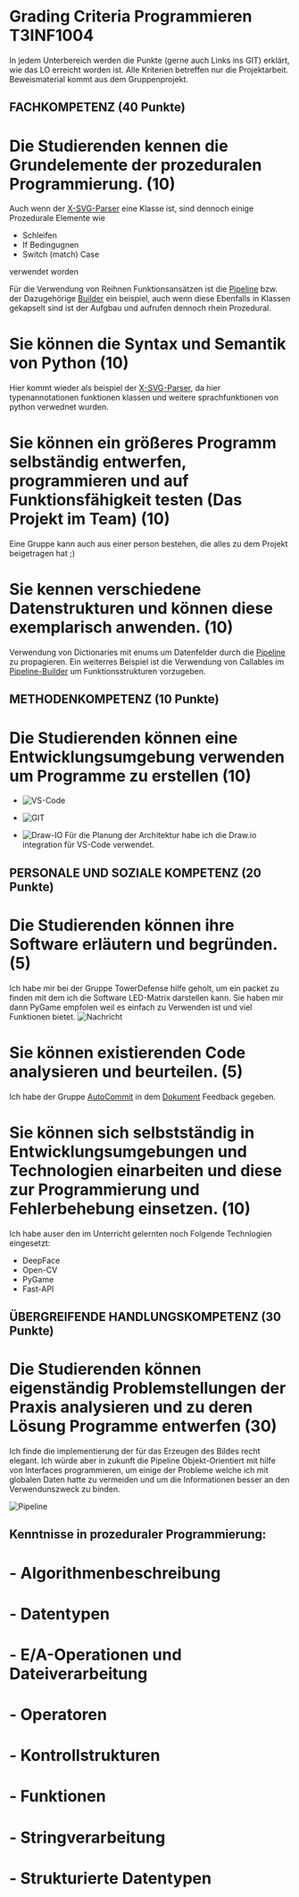 <!-- https://github.com/skills/communicate-using-markdown -->


# Grading Criteria Programmieren T3INF1004
In jedem Unterbereich werden die Punkte (gerne auch Links ins GIT) erklärt, wie das LO erreicht worden ist.
Alle Kriterien betreffen nur die Projektarbeit. Beweismaterial kommt aus dem Gruppenprojekt.

## FACHKOMPETENZ (40 Punkte)

# Die Studierenden kennen die Grundelemente der prozeduralen Programmierung. (10)
<!-- Siehe Kenntnisse in prozeduraler Programmierung: zutreffendes wählen und beweisen-->
Auch wenn der [X-SVG-Parser](/src/Framework/XsvgParser.py) eine Klasse ist, sind dennoch einige Prozedurale Elemente wie
* Schleifen
* If Bedingugnen
* Switch (match) Case

verwendet worden

Für die Verwendung von Reihnen Funktionsansätzen ist die [Pipeline](/src/Framework/Pipeline.py) bzw. der Dazugehörige [Builder](/src/Framework/PiplineBuilder.py) ein beispiel, auch wenn diese Ebenfalls in Klassen gekapselt sind ist der Aufgbau und aufrufen dennoch rhein Prozedural.

# Sie können die Syntax und Semantik von Python (10)
<!-- Eine Stelle aus ihrem Programmieren wählen auf die sie besonders stolz sind und begründen -->
Hier kommt wieder als beispiel der [X-SVG-Parser](/src/Framework/XsvgParser.py), da hier typenannotationen funktionen klassen und weitere sprachfunktionen von python verwednet wurden.


# Sie können ein größeres Programm selbständig entwerfen, programmieren und auf Funktionsfähigkeit testen (Das Projekt im Team) (10)
<!-- Anhand von commits zeigen, wie jeder im Projekt einen Beitrag geleistet hat -->
Eine Gruppe kann auch aus einer person bestehen, die alles zu dem Projekt beigetragen hat ;)

# Sie kennen verschiedene Datenstrukturen und können diese exemplarisch anwenden. (10)
<!-- Eine Stelle aus dem Projekt wählen auf die sie besonders stolz sind und begründen -->
Verwendung von Dictionaries mit enums um Datenfelder durch die [Pipeline](/src/Framework/Pipeline.py) zu propagieren. Ein weiterres Beispiel ist die Verwendung von Callables im [Pipeline-Builder](/src/Framework/PiplineBuilder.py) um Funktionsstrukturen vorzugeben.

    
## METHODENKOMPETENZ (10 Punkte)

# Die Studierenden können eine Entwicklungsumgebung verwenden um Programme zu erstellen (10)
<!-- Beweise anbringen für Nutzen folgender Tools (können links, screenshots und screnncasts sein) -->

<!-- zB -->
<!-- GIT -->
<!-- VSC -->
<!-- Copilot -->
<!-- other -->

* ![VS-Code](/docs/VSCode.png)

* ![GIT](/docs/Git.png)

* ![Draw-IO](/docs/Draw.png)
Für die Planung der Architektur habe ich die Draw.io integration für VS-Code verwendet.




## PERSONALE UND SOZIALE KOMPETENZ (20 Punkte)

# Die Studierenden können ihre Software erläutern und begründen. (5)
<!-- Jeder in der Gruppe: You have helped someone else and taught something to a fellow student (get a support message from one person) -->
Ich habe mir bei der Gruppe TowerDefense hilfe geholt, um ein packet zu finden mit dem ich die Software LED-Matrix darstellen kann. Sie haben mir dann PyGame empfolen weil es einfach zu Verwenden ist und viel Funktionen bietet.
![Nachricht](/docs/Nachricht.png)


# Sie können existierenden Code analysieren und beurteilen. (5)
<!-- Pro Gruppe:You have critiqued another group project. Link to your critique here (another wiki page on your git) and link the project in the critique, use these evaluation criteria to critique the other project. Make sure they get a top grade after making the suggested changes -->
Ich habe der Gruppe [AutoCommit](https://github.com/Justus2004/Auto-Commit-PG1/) in dem [Dokument](/feedbackAutoCommit.md) Feedback gegeben.

# Sie können sich selbstständig in Entwicklungsumgebungen und Technologien einarbeiten und diese zur Programmierung und Fehlerbehebung einsetzen. (10)
<!-- Which technology did you learn outside of the teacher given input -->
<!-- Did you or your group get help from someone in the classroom (get a support message here from the person who helped you) -->

Ich habe auser den im Unterricht gelernten noch Folgende Technlogien eingesetzt:
* DeepFace
* Open-CV
* PyGame
* Fast-API


## ÜBERGREIFENDE HANDLUNGSKOMPETENZ (30 Punkte)

# Die Studierenden können eigenständig Problemstellungen der Praxis analysieren und zu deren Lösung Programme entwerfen (30)
<!-- Which parts of your project are you proud of and why (describe, analyse, link) -->
<!-- Where were the problems with your implementation, timeline, functionality, team management (describe, analyse, reflect from past to future, link if relevant) -->
Ich finde die implementierung der für das Erzeugen des Bildes recht elegant. Ich würde aber in zukunft die Pipeline Objekt-Orientiert mit hilfe von Interfaces programmieren, um einige der Probleme welche ich mit globalen Daten hatte zu vermeiden und um die Informationen besser an den Verwendunszweck zu binden.

![Pipeline](/docs/Pipeline.drawio.svg) 


## Kenntnisse in prozeduraler Programmierung:

# - Algorithmenbeschreibung

# - Datentypen

# - E/A-Operationen und Dateiverarbeitung

# - Operatoren

# - Kontrollstrukturen

# - Funktionen

# - Stringverarbeitung

# - Strukturierte Datentypen


